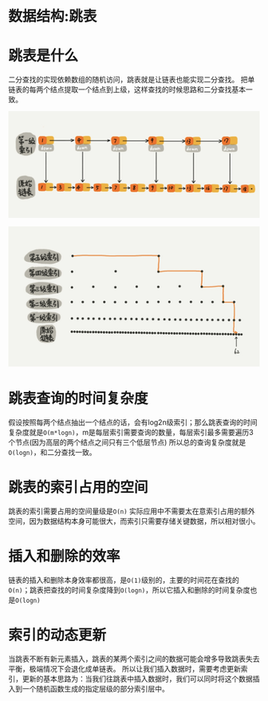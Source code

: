 # 数据结构:跳表

# 跳表是什么
二分查找的实现依赖数组的随机访问，跳表就是让链表也能实现二分查找。
把单链表的每两个结点提取一个结点到上级，这样查找的时候思路和二分查找基本一致。

![一级跳表](/images/pasted-3.png)

![多级跳表](/images/pasted-4.png)

# 跳表查询的时间复杂度
假设按照每两个结点抽出一个结点的话，会有log2n级索引；那么跳表查询的时间复杂度就是`O(m*logn)`，m是每层索引需要查询的数量，每层索引最多需要遍历3个节点(因为高层的两个结点之间只有三个低层节点)
所以总的查询复杂度就是`O(logn)`，和二分查找一致。

# 跳表的索引占用的空间
跳表的索引需要占用的空间量级是`O(n)`
实际应用中不需要太在意索引占用的额外空间，因为数据结构本身可能很大，而索引只需要存储关键数据，所以相对很小。

# 插入和删除的效率
链表的插入和删除本身效率都很高，是`O(1)`级别的，主要的时间花在查找的`O(n)`；跳表把查找的时间复杂度降到`O(logn)`，所以它插入和删除的时间复杂度也是`O(logn)`

# 索引的动态更新
当跳表不断有新元素插入，跳表的某两个索引之间的数据可能会增多导致跳表失去平衡，极端情况下会退化成单链表。
所以让我们插入数据时，需要考虑更新索引，更新的基本思路为：当我们往跳表中插入数据时，我们可以同时将这个数据插入到一个随机函数生成的指定层级的部分索引层中。

